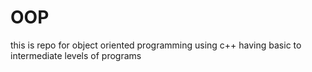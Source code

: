 # OOP
this is repo for object oriented programming using c++
having basic to intermediate levels of programs
